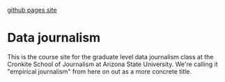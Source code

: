 [github pages site](https://cronkitedata.github.io/dj)

# Data journalism

This is the course site for the graduate level data journalism class at the Cronkite School of Journalism at Arizona State University.  We're calling it "empirical journalism" from here on out as a more concrete title. 



